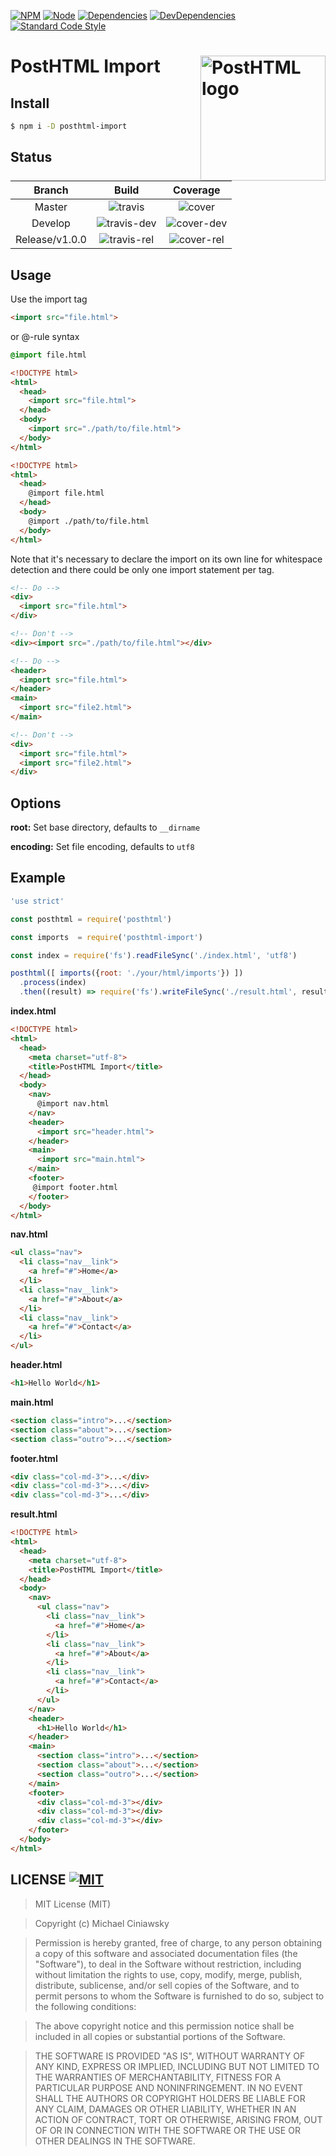 [![NPM][npm]][npm-url]
[![Node][node]][node-url]
[![Dependencies][deps]][deps-url]
[![DevDependencies][devdeps]][devdeps-url]
[![Standard Code Style][style]][style-url]

# PostHTML Import <img align="right" width="200" height="200" title="PostHTML logo" src="http://posthtml.github.io/posthtml/logo.svg">

## Install

```bash
$ npm i -D posthtml-import
```

## Status

| Branch               | Build                     | Coverage                 |
|:--------------------:|:-------------------------:|:------------------------:|
|  Master              | ![travis]                 | ![cover]                 |
|  Develop             | ![travis-dev]             | ![cover-dev]             |
|  Release/v1.0.0      | ![travis-rel]             | ![cover-rel]             |

## Usage

Use the import tag
```html
<import src="file.html">
```
or @-rule syntax
```css
@import file.html
```
```html
<!DOCTYPE html>
<html>
  <head>
    <import src="file.html">
  </head>
  <body>
    <import src="./path/to/file.html">
  </body>
</html>
```

```html
<!DOCTYPE html>
<html>
  <head>
    @import file.html
  </head>
  <body>
    @import ./path/to/file.html
  </body>
</html>
```

Note that it's necessary to declare the import on its own line for whitespace
detection and there could be only one import statement per tag.


```html
<!-- Do -->
<div>
  <import src="file.html">
</div>

<!-- Don't -->
<div><import src="./path/to/file.html"></div>
```

```html
<!-- Do -->
<header>
  <import src="file.html">
</header>
<main>
  <import src="file2.html">
</main>

<!-- Don't -->
<div>
  <import src="file.html">
  <import src="file2.html">
</div>
```

## Options

**root:** Set base directory, defaults to ```__dirname ```

**encoding:** Set file encoding, defaults to ``` utf8 ```

## Example
```js
'use strict'

const posthtml = require('posthtml')

const imports  = require('posthtml-import')

const index = require('fs').readFileSync('./index.html', 'utf8')

posthtml([ imports({root: './your/html/imports'}) ])
  .process(index)
  .then((result) => require('fs').writeFileSync('./result.html', result.html))
```
**index.html**
```html
<!DOCTYPE html>
<html>
  <head>
    <meta charset="utf-8">
    <title>PostHTML Import</title>
  </head>
  <body>
    <nav>
      @import nav.html
    </nav>
    <header>
      <import src="header.html">
    </header>
    <main>
      <import src="main.html">
    </main>
    <footer>
     @import footer.html
    </footer>
  </body>
</html>
```
**nav.html**
```html
<ul class="nav">
  <li class="nav__link">
    <a href="#">Home</a>
  </li>
  <li class="nav__link">
    <a href="#">About</a>
  </li>
  <li class="nav__link">
    <a href="#">Contact</a>
  </li>
</ul>
```
**header.html**
```html
<h1>Hello World</h1>
```
**main.html**
```html
<section class="intro">...</section>
<section class="about">...</section>
<section class="outro">...</section>
```
**footer.html**
```html
<div class="col-md-3">...</div>
<div class="col-md-3">...</div>
<div class="col-md-3">...</div>
```
**result.html**
```html
<!DOCTYPE html>
<html>
  <head>
    <meta charset="utf-8">
    <title>PostHTML Import</title>
  </head>
  <body>
    <nav>
      <ul class="nav">
        <li class="nav__link">
          <a href="#">Home</a>
        </li>
        <li class="nav__link">
          <a href="#">About</a>
        </li>
        <li class="nav__link">
          <a href="#">Contact</a>
        </li>
      </ul>
    </nav>
    <header>
      <h1>Hello World</h1>
    </header>
    <main>
      <section class="intro">...</section>
      <section class="about">...</section>
      <section class="outro">...</section>
    </main>
    <footer>
      <div class="col-md-3"></div>
      <div class="col-md-3"></div>
      <div class="col-md-3"></div>
    </footer>
  </body>
</html>
```
## LICENSE [![MIT][license]][license-url]

> MIT License (MIT)

>Copyright (c) Michael Ciniawsky

> Permission is hereby granted, free of charge, to any person obtaining a copy
of this software and associated documentation files (the "Software"), to deal
in the Software without restriction, including without limitation the rights
to use, copy, modify, merge, publish, distribute, sublicense, and/or sell
copies of the Software, and to permit persons to whom the Software is
furnished to do so, subject to the following conditions:

> The above copyright notice and this permission notice shall be included in all
copies or substantial portions of the Software.

> THE SOFTWARE IS PROVIDED "AS IS", WITHOUT WARRANTY OF ANY KIND, EXPRESS OR
IMPLIED, INCLUDING BUT NOT LIMITED TO THE WARRANTIES OF MERCHANTABILITY,
FITNESS FOR A PARTICULAR PURPOSE AND NONINFRINGEMENT. IN NO EVENT SHALL THE
AUTHORS OR COPYRIGHT HOLDERS BE LIABLE FOR ANY CLAIM, DAMAGES OR OTHER
LIABILITY, WHETHER IN AN ACTION OF CONTRACT, TORT OR OTHERWISE, ARISING FROM,
OUT OF OR IN CONNECTION WITH THE SOFTWARE OR THE USE OR OTHER DEALINGS IN THE
SOFTWARE.

[npm]: https://img.shields.io/npm/v/posthtml-import.svg
[npm-url]: https://npmjs.com/package/posthtml-import

[node]: https://img.shields.io/node/v/gh-badges.svg?maxAge=2592000
[node-url]: https://nodejs.org

[deps]: https://david-dm.org/posthtml-plugins/posthtml-import.svg
[deps-url]: https://david-dm.org/posthtml-plugins/posthtml-import

[devdeps]: https://david-dm.org/posthtml-plugins/posthtml-import/dev-status.svg
[devdeps-url]: https://david-dm.org/posthtml-plugins/posthtml-import#info=devDependencies

[style]: https://img.shields.io/badge/code%20style-standard-yellow.svg
[style-url]: http://standardjs.com/

[travis]: http://img.shields.io/travis/posthtml-plugins/posthtml-import.svg
[travis-url]: https://travis-ci.org/posthtml-plugins/posthtml-import

[travis-rel]: http://img.shields.io/travis/posthtml-plugins/posthtml-import.svg?branch=release/1.0.0
[travis-rel-url]:https://travis-ci.org/posthtml-plugins/posthtml-import?branch=release/1.0.0

[travis-dev]: http://img.shields.io/travis/posthtml-plugins/posthtml-import.svg?branch=develop
[travis-dev-url]: https://travis-ci.org/posthtml-plugins/posthtml-import?branch=develop

[cover]: https://coveralls.io/repos/github/posthtml-plugins/posthtml-import/badge.svg?branch=master
[cover-url]: https://coveralls.io/github/posthtml-plugins/posthtml-import?branch=master

[cover-rel]: https://coveralls.io/repos/github/posthtml-plugins/posthtml-import/badge.svg?branch=release<ver>
[cover-rel-url]: https://coveralls.io/github/posthtml-plugins/posthtml-import?branch=release<ver>

[cover-dev]: https://coveralls.io/repos/github/posthtml-plugins/posthtml-import/badge.svg?branch=develop
[cover-dev-url]: https://coveralls.io/github/posthtml-plugins/posthtml-import?branch=develop

[license]: https://img.shields.io/github/license/posthtml-plugins/posthtml-import.svg
[license-url]: https://raw.githubusercontent.com/posthtml-plugins/posthtml-import/master/LICENSE
